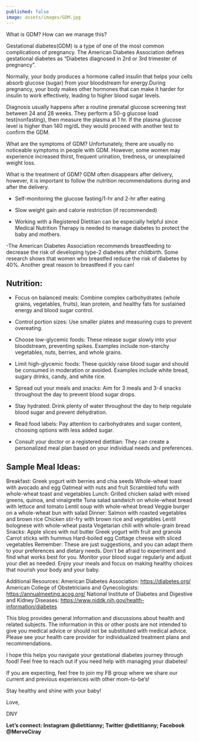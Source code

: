 ```yaml
---
published: false
image: assets/images/GDM.jpg
---
```

What is GDM? How can we manage this?

Gestational diabetes(GDM) is a type of one of the most common complications of pregnancy. The American Diabetes Association defines gestational diabetes as “Diabetes diagnosed in 2rd or 3rd trimester of pregnancy”.

Normally, your body produces a hormone called insulin that helps your cells absorb glucose (sugar) from your bloodstream for energy.During pregnancy, your body makes other hormones that can make it harder for insulin to work effectively, leading to higher blood sugar levels.

Diagnosis usually happens after a routine prenatal glucose screening test between 24 and 28 weeks. They perform a 50-g glucose load test(nonfasting), then measure the plasma at 1 hr. If the plasma glucose level is higher than 140 mg/dL they would proceed with another test to confirm the GDM. 


What are the symptoms of GDM?
Unfortunately, there are usually no noticeable symptoms in people with GDM. However, some women may experience increased thirst, frequent urination, tiredness, or unexplained weight loss.

What is the treatment of GDM?
GDM often disappears after delivery, however, it is important to follow the nutrition recommendations during and after the delivery. 

- Self-monitoring the glucose fasting/1-hr and 2-hr after eating

- Slow weight gain and calorie restriction (if recommended)

- Working with a Registered Dietitian can be especially helpful since Medical Nutrition Therapy is needed to manage diabetes to protect the baby and mothers.

-The American Diabetes Association recommends breastfeeding to decrease the risk of developing type-2 diabetes after childbirth. Some research shows that women who breastfed reduce the risk of diabetes by 40%. Another great reason to breastfeed if you can!

## Nutrition:

- Focus on balanced meals: Combine complex carbohydrates (whole grains, vegetables, fruits), lean protein, and healthy fats for sustained energy and blood sugar control.
 
- Control portion sizes: Use smaller plates and measuring cups to prevent overeating.
 
- Choose low-glycemic foods: These release sugar slowly into your bloodstream, preventing spikes. Examples include non-starchy vegetables, nuts, berries, and whole grains.
 
- Limit high-glycemic foods: These quickly raise blood sugar and should be consumed in moderation or avoided. Examples include white bread, sugary drinks, candy, and white rice.
 
- Spread out your meals and snacks: Aim for 3 meals and 3-4 snacks throughout the day to prevent blood sugar drops.
 
- Stay hydrated: Drink plenty of water throughout the day to help regulate blood sugar and prevent dehydration.
 
- Read food labels: Pay attention to carbohydrates and sugar content, choosing options with less added sugar.

- Consult your doctor or a registered dietitian: They can create a personalized meal plan based on your individual needs and preferences.


## Sample Meal Ideas:
Breakfast:
Greek yogurt with berries and chia seeds
Whole-wheat toast with avocado and egg
Oatmeal with nuts and fruit
Scrambled tofu with whole-wheat toast and vegetables
Lunch:
Grilled chicken salad with mixed greens, quinoa, and vinaigrette
Tuna salad sandwich on whole-wheat bread with lettuce and tomato
Lentil soup with whole-wheat bread
Veggie burger on a whole-wheat bun with salad
Dinner:
Salmon with roasted vegetables and brown rice
Chicken stir-fry with brown rice and vegetables
Lentil bolognese with whole-wheat pasta
Vegetarian chili with whole-grain bread
Snacks:
Apple slices with nut butter
Greek yogurt with fruit and granola
Carrot sticks with hummus
Hard-boiled egg
Cottage cheese with sliced vegetables
Remember:
These are just suggestions, and you can adapt them to your preferences and dietary needs.
Don't be afraid to experiment and find what works best for you.
Monitor your blood sugar regularly and adjust your diet as needed.
Enjoy your meals and focus on making healthy choices that nourish your body and your baby.


Additional Resources:
American Diabetes Association: https://diabetes.org/
American College of Obstetricians and Gynecologists: https://annualmeeting.acog.org/
National Institute of Diabetes and Digestive and Kidney Diseases: https://www.niddk.nih.gov/health-information/diabetes



This blog provides general information and discussions about health and related subjects. The information in this or other posts are not intended to give you medical advice or should not be substituted with medical advice. Please see your health care provider for individualized treatment plans and recommendations.


I hope this helps you navigate your gestational diabetes journey through food! Feel free to reach out if you need help with managing your diabetes!

If you are expecting, feel free to join my FB group where we share our current and previous experiences with other mom-to-be’s! 


Stay healthy and shine with your baby!

Love,

DNY

**Let’s connect: Instagram @dietitianny; Twitter @dietitianny; Facebook @MerveCiray**


